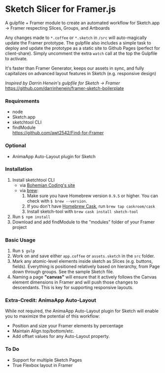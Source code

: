 # Sketch Slicer for Framer.js

A gulpfile + Framer module to create an automated workflow for Sketch.app -> Framer respecting Slices, Groups, and Artboards

Any changes made to `*.coffee` or `*.sketch` in `/src` will auto-magically update the Framer prototype. The gulpfile also includes a simple task to deploy and update the prototype as a static site to Github Pages (perfect for client-share). Simply uncomment the extra `watch` call at the top the Gulpfile to activate.

It's faster than Framer Generator, keeps our assets in sync, and fully capitalizes on advanced layout features in Sketch (e.g. responsive design)

*Inspired by Darrin Henein's gulpfile for Sketch -> Framer*  
https://github.com/darrinhenein/framer-sketch-boilerplate

### Requirements

* node
* Sketch.app
* sketchtool CLI
* findModule  
https://github.com/awt2542/Find-for-Framer

### Optional

* AnimaApp Auto-Layout plugin for Sketch

### Installation

1. Install sketchtool CLI
    * via [Bohemian Coding's site](http://www.sketchapp.com/tool/)
    * via [brew](http://brew.sh/):
      1. Make sure you have Homebrew version `0.9.5` or higher. You can check with `$ brew --version`.
      2. If you don't have [Homebrew Cask](http://caskroom.io/), run `brew tap caskroom/cask`
      3. Install sketch-tool with `brew cask install sketch-tool`
2. Run `$ npm install`
3. Download and add findModule to the "modules" folder of your Framer project

### Basic Usage

1. Run `$ gulp`
2. Work on and save either `app.coffee` or `assets.sketch` in the `src` folder.
4. Mark any atomic-level elements inside sketch as Slices (e.g. buttons, fields). Everything is positioned relatively based on hierarchy, from Page down through groups. See the sample Sketch file.
4. Naming a page **"canvas"** will ensure that it actively follows the Canvas element dimensions in Framer and will push those changes to descendants. This is key for supporting responsive layouts.

### Extra-Credit: AnimaApp Auto-Layout

While not required, the AnimaApp Auto-Layout plugin for Sketch will enable you to maximize the potential of this workflow:
* Position and size your Framer elements by percentage
* Maintain Align.top/bottom/etc.
* Add offset values for any Auto-Layout property.

### To Do

* Support for multiple Sketch Pages
* True Flexbox layout in Framer
